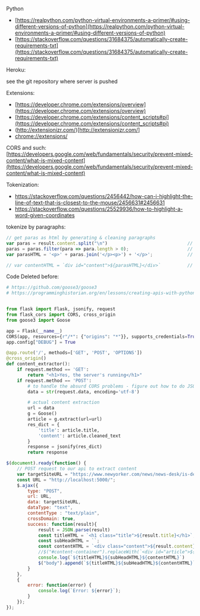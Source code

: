Python 
* [https://realpython.com/python-virtual-environments-a-primer/#using-different-versions-of-python](https://realpython.com/python-virtual-environments-a-primer/#using-different-versions-of-python)
* [https://stackoverflow.com/questions/31684375/automatically-create-requirements-txt](https://stackoverflow.com/questions/31684375/automatically-create-requirements-txt)

Heroku:

see the git repository where server is pushed

Extensions:

* [https://developer.chrome.com/extensions/overview](https://developer.chrome.com/extensions/overview)
* [https://developer.chrome.com/extensions/content_scripts#pi](https://developer.chrome.com/extensions/content_scripts#pi)
* (http://extensionizr.com/)[http://extensionizr.com/]
* [chrome://extensions/](chrome://extensions/)


CORS and such: [https://developers.google.com/web/fundamentals/security/prevent-mixed-content/what-is-mixed-content](https://developers.google.com/web/fundamentals/security/prevent-mixed-content/what-is-mixed-content)


Tokenization:

* https://stackoverflow.com/questions/2456442/how-can-i-highlight-the-line-of-text-that-is-closest-to-the-mouse/2456631#2456631
* https://stackoverflow.com/questions/25529936/how-to-highlight-a-word-given-coordinates

tokenize by paragraphs:
```javascript
// get paras as html by generating & cleaning paragraphs
var paras = result.content.split("\n")                              // newlines mean para separators
paras = paras.filter(para => para.length > 0);                      // some empty strings therein
var parasHTML = '<p>' + paras.join('</p><p>') + '</p>';             // wrap each string in array with para tags

// var contentHTML = `div id="content">${parasHTML}</div>`          // put whatever you want in here, not used currently
```



Code Deleted before:

```python
# https://github.com/goose3/goose3
# https://programminghistorian.org/en/lessons/creating-apis-with-python-and-flask


from flask import Flask, jsonify, request
from flask_cors import CORS, cross_origin
from goose3 import Goose

app = Flask(__name__)
CORS(app, resources={r"/*": {"origins": "*"}}, supports_credentials=True)
app.config["DEBUG"] = True

@app.route('/', methods=['GET', 'POST', 'OPTIONS'])
@cross_origin()
def content_extractor():
    if request.method == 'GET':
        return "<h1>Yes, the server's running</h1>"
    if request.method == 'POST':
        # to handle the absurd CORS problems - figure out how to do JSON
        data = str(request.data, encoding='utf-8')

        # actual content extraction
        url = data
        g = Goose()
        article = g.extract(url=url)
        res_dict = {
            'title': article.title,
            'content': article.cleaned_text
        }
        response = jsonify(res_dict)
        return response
```


```javascript
$(document).ready(function() {
    // POST request to our api to extract content
    var targetSiteURL = "https://www.newyorker.com/news/news-desk/is-deep-learning-a-revolution-in-artificial-intelligence";
    const URL = "http://localhost:5000/";
    $.ajax({
        type: "POST",
        url: URL,
        data: targetSiteURL,
        dataType: "text",
        contentType : "text/plain",
        crossDomain: true,
        success: function(result){
            result = JSON.parse(result)
            const titleHTML = `<h1 class="title">${result.title}</h1>`;
            const subHeadHTML = ``;
            const contentHTML = `<div class="content">${result.content}</div>`;
            //$("#content-container").replaceWith(`<div id="article">${titleHTML}${subHeadHTML}${contentHTML}</div>`);
            console.log(`${titleHTML}${subHeadHTML}${contentHTML}`)
            $("body").append(`${titleHTML}${subHeadHTML}${contentHTML}`);
        }
    },
    {
        error: function(error) {
            console.log(`Error: ${error}`);
        }
    });
});
```
